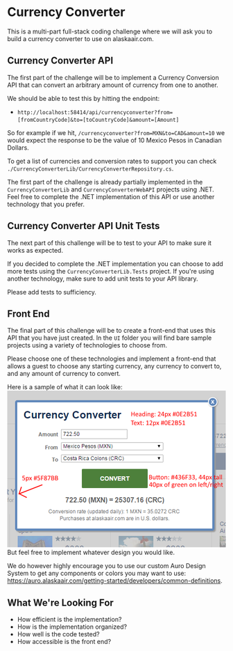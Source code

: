 # Currency Converter

This is a multi-part full-stack coding challenge where we will ask you to build a currency converter to use on alaskaair.com.

## Currency Converter API

The first part of the challenge will be to implement a Currency Conversion API that can convert an arbitrary amount of currency from one to another. 

We should be able to test this by hitting the endpoint: 
- `http://localhost:58414/api/currencyconverter?from=[fromCountryCode]&to=[toCountryCode]&amount=[Amount]`

So for example if we hit, `/currencyconverter?from=MXN&to=CAD&amount=10` we would expect the response to be the value of 10 Mexico Pesos in Canadian Dollars.

To get a list of currencies and conversion rates to support you can check `./CurrencyConverterLib/CurrencyConverterRepository.cs`.

The first part of the challenge is already partially implemented in the `CurrencyConverterLib` and `CurrencyConverterWebAPI` projects using .NET. Feel free to complete the .NET implementation of this API or use another technology that you prefer. 


## Currency Converter API Unit Tests

The next part of this challenge will be to test to your API to make sure it works as expected. 

If you decided to complete the .NET implementation you can choose to add more tests using the `CurrencyConverterLib.Tests` project. If you're using another technology, make sure to add unit tests to your API library.

Please add tests to sufficiency.

## Front End

The final part of this challenge will be to create a front-end that uses this API that you have just created. In the `UI` folder you will find bare sample projects using a variety of technologies to choose from.

Please choose one of these technologies and implement a front-end that allows a guest to choose any starting currency, any currency to convert to, and any amount of currency to convert. 

Here is a sample of what it can look like: 
![Currency Converter](./currency-converter.png)
But feel free to implement whatever design you would like.

We do however highly encourage you to use our custom Auro Design System to get any components or colors you may want to use: https://auro.alaskaair.com/getting-started/developers/common-definitions.

## What We're Looking For

- How efficient is the implementation?
- How is the implementation organized?
- How well is the code tested?
- How accessible is the front end?
